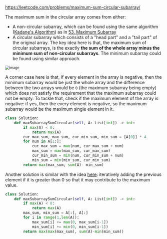 <https://leetcode.com/problems/maximum-sum-circular-subarray/>

The maximum sum in the circular array comes from either:

- A non-circular subarray, which can be found using the same algorithm ([Kadane's Algorithm](https://en.wikipedia.org/wiki/Maximum_subarray_problem#Kadane's_algorithm)) as in [53. Maximum Subarray](https://leetcode.com/problems/maximum-subarray/)
- A circular subarray which consists of a "head part" and a "tail part" of the original array. The key idea here is that, the maximum sum of circular subarrays, is the exactly **the sum of the whole array minus the minimum sum of non-circular subarrays**. The minimum subarray could be found using similar approach.

<img src="https://assets.leetcode.com/users/motorix/image_1538888300.png" alt="image" style="zoom: 80%;" />

A corner case here is that, if every element in the array is negative, then the minimum subarray would be just the whole array and the difference between the two arrays would be `0` (the maximum subarray being empty) which does not satisfy the requirement that the maximum subarray could not be empty. To tackle that, check if the maximum element of the array is negative: if yes, then the every element is negative, so the maximum subarray would be the maximum single element in it.

```python
class Solution:
    def maxSubarraySumCircular(self, A: List[int]) -> int:
        if max(A) < 0:
            return max(A)
        cur_max_sum, max_sum, cur_min_sum, min_sum = [A[0]] * 4
        for num in A[1:]:
            cur_max_sum = max(num, cur_max_sum + num)
            max_sum = max(max_sum, cur_max_sum)
            cur_min_sum = min(num, cur_min_sum + num)
            min_sum = min(min_sum, cur_min_sum)
        return max(max_sum, sum(A)- min_sum)
```

Another solution is similar with the idea [here](https://leetcode.com/problems/maximum-subarray/discuss/20396/Easy-Python-Way): iteratively adding the previous element if it is greater than 0 so that it may contribute to the maximum value.

```python
class Solution:
    def maxSubarraySumCircular(self, A: List[int]) -> int:
        if max(A) < 0:
            return max(A)
        max_sum, min_sum = A[:], A[:]
        for i in range(1,len(A)):
            max_sum[i] += max(0, max_sum[i-1])
            min_sum[i] += min(0, min_sum[i-1])
        return max(max(max_sum), sum(A)-min(min_sum))
```

